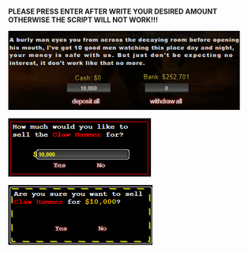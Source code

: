 ﻿**PLEASE PRESS ENTER AFTER WRITE YOUR DESIRED AMOUNT OTHERWISE THE SCRIPT WILL NOT WORK!!!**

![bank-script-example](https://raw.githubusercontent.com/eriickz/df1-amount-prettier/main/bank-script-example.png)

![marketplace-script-example](https://github.com/eriickz/df1-amount-prettier/blob/main/marketplace-script-example.png?raw=true)

![marketplace-script-example-2](https://github.com/eriickz/df1-amount-prettier/blob/main/marketplace-script-example-2.png?raw=true)
